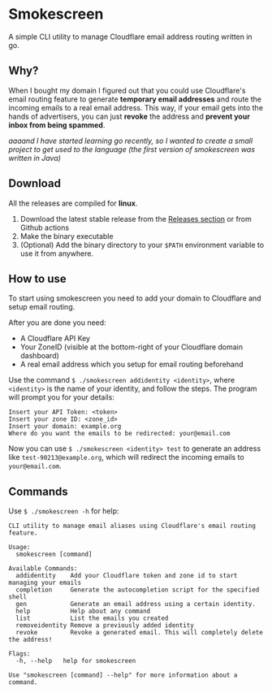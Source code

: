 # Smokescreen
A simple CLI utility to manage Cloudflare email address routing written in go.

## Why?
When I bought my domain I figured out that you could use Cloudflare's email routing feature to generate **temporary email addresses** and route the incoming emails to a real email address. This way, if your email gets into the hands of advertisers, you can just **revoke** the address and **prevent your inbox from being spammed**.

*aaaand I have started learning go recently, so I wanted to create a small project to get used to the language (the first version of smokescreen was written in Java)*

## Download
All the releases are compiled for **linux**. 
1. Download the latest stable release from the [Releases section](https://github.com/StarlessDev/smokescreen/releases/latest) or from Github actions
2. Make the binary executable
3. (Optional) Add the binary directory to your `$PATH` environment variable to use it from anywhere. 

## How to use
To start using smokescreen you need to add your domain to Cloudflare and setup email routing.

After you are done you need:
- A Cloudflare API Key
- Your ZoneID (visible at the bottom-right of your Cloudflare domain dashboard)
- A real email address which you setup for email routing beforehand

Use the command `$ ./smokescreen addidentity <identity>`, where `<identity>` is the name of your identity, and follow the steps. The program will prompt you for your details:
```
Insert your API Token: <token>
Insert your zone ID: <zone_id>
Insert your domain: example.org
Where do you want the emails to be redirected: your@email.com
```

Now you can use `$ ./smokescreen <identity> test` to generate an address like `test-90213@example.org`, which will redirect the incoming emails to `your@email.com`.

## Commands
Use `$ ./smokescreen -h` for help:
```
CLI utility to manage email aliases using Cloudflare's email routing feature.

Usage:
  smokescreen [command]

Available Commands:
  addidentity    Add your Cloudflare token and zone id to start managing your emails
  completion     Generate the autocompletion script for the specified shell
  gen            Generate an email address using a certain identity.
  help           Help about any command
  list           List the emails you created
  removeidentity Remove a previously added identity
  revoke         Revoke a generated email. This will completely delete the address!

Flags:
  -h, --help   help for smokescreen

Use "smokescreen [command] --help" for more information about a command.
```
